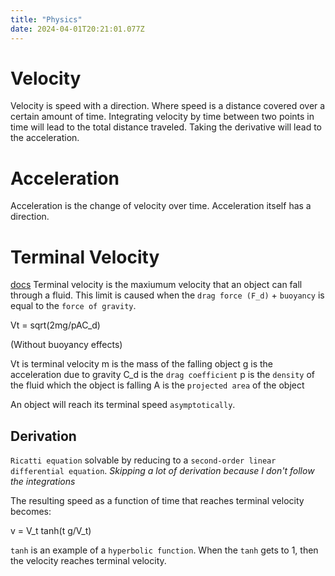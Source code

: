 ```yaml
---
title: "Physics"
date: 2024-04-01T20:21:01.077Z
---
```


# Velocity

Velocity is speed with a direction. Where speed is a distance covered over a certain amount of time. Integrating velocity by time between two points in time will lead to the total distance traveled. Taking the derivative will lead to the acceleration.

# Acceleration

Acceleration is the change of velocity over time. Acceleration itself has a direction.

# Terminal Velocity

[docs](https://en.wikipedia.org/wiki/Terminal_velocity)
Terminal velocity is the maxiumum velocity that an object can fall through a fluid. This limit is caused when the `drag force (F_d)` + `buoyancy` is equal to the `force of gravity`.

Vt = sqrt(2mg/pAC_d)

(Without buoyancy effects)

Vt is terminal velocity
m is the mass of the falling object
g is the acceleration due to gravity
C_d is the `drag coefficient`
p is the `density` of the fluid which the object is falling
A is the `projected area` of the object

An object will reach its terminal speed `asymptotically`.

## Derivation

`Ricatti equation` solvable by reducing to a `second-order linear differential equation`.
<i>Skipping a lot of derivation because I don't follow the integrations</i>

The resulting speed as a function of time that reaches terminal velocity becomes:

v = V_t tanh(t g/V_t)

`tanh` is an example of a `hyperbolic function`. When the `tanh` gets to 1, then the velocity reaches terminal velocity.
